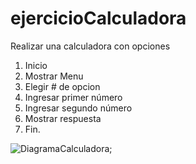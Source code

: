# ejercicioCalculadora

Realizar una calculadora con opciones

1. Inicio
2. Mostrar Menu
3. Elegir # de opcion
 1. Ingresar primer número
 2. Ingresar segundo número
4. Mostrar respuesta
5. Fin.

![DiagramaCalculadora](http://i68.tinypic.com/20h66hz.jpg);
